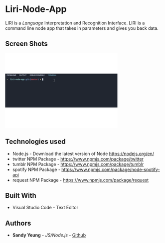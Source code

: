 # Liri-Node-App

LIRI is a _Language_ Interpretation and Recognition Interface. LIRI is a command line node app that takes in parameters and gives you back data.

## Screen Shots
![App Demo](image/liri-node-app.gif)

## Technologies used
- Node.js - Download the latest version of Node https://nodejs.org/en/
- twitter NPM Package - https://www.npmjs.com/package/twitter
- tumblr NPM Package - https://www.npmjs.com/package/tumblr
- spotify NPM Package - https://www.npmjs.com/package/node-spotify-api
- request NPM Package - https://www.npmjs.com/package/request

## Built With

* Visual Studio Code - Text Editor

## Authors

* **Sandy Yeung** - *JS/Node.js* - [Github](https://github.com/Sandynism)